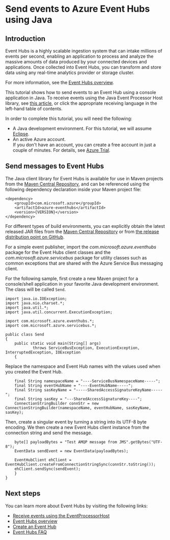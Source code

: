 <properties
    pageTitle="Send events to Azure Event Hubs using Java | Azure"
    description="Get started sending to Event Hubs using Java"
    services="event-hubs"
    documentationcenter=""
    author="jtaubensee"
    manager="timlt"
    editor="" />
<tags
    ms.assetid=""
    ms.service="event-hubs"
    ms.workload="core"
    ms.tgt_pltfrm="na"
    ms.devlang="na"
    ms.topic="article"
    ms.date="01/30/2017"
    wacn.date=""
    ms.author="jotaub;sethm" />

# Send events to Azure Event Hubs using Java

## Introduction
Event Hubs is a highly scalable ingestion system that can intake millions of events per second, enabling an application to process and analyze the massive amounts of data produced by your connected devices and applications. Once collected into Event Hubs, you can transform and store data using any real-time analytics provider or storage cluster.

For more information, see the [Event Hubs overview][Event Hubs overview].

This tutorial shows how to send events to an Event Hub using a console application in Java. To receive events using the Java Event Processor Host library, see [this article](/documentation/articles/event-hubs-java-get-started-receive-eph/), or click the appropriate receiving language in the left-hand table of contents.

In order to complete this tutorial, you will need the following:

* A Java development environment. For this tutorial, we will assume [Eclipse](https://www.eclipse.org/).
* An active Azure account. <br/>If you don't have an account, you can create a free account in just a couple of minutes. For details, see <a href="/pricing/1rmb-trial/" target="_blank">Azure Trial</a>.

## Send messages to Event Hubs
The Java client library for Event Hubs is available for use in Maven projects from the [Maven Central Repository](https://search.maven.org/#search%7Cga%7C1%7Ca%3A%22azure-eventhubs%22), and can be referenced using the following dependency declaration inside your Maven project file:    

    <dependency>
        <groupId>com.microsoft.azure</groupId>
        <artifactId>azure-eventhubs</artifactId>
        <version>{VERSION}</version>
    </dependency>

For different types of build environments, you can explicitly obtain the latest released JAR files from the [Maven Central Repository](https://search.maven.org/#search%7Cga%7C1%7Ca%3A%22azure-eventhubs%22) or from [the release distribution point on GitHub](https://github.com/Azure/azure-event-hubs/releases).  

For a simple event publisher, import the *com.microsoft.azure.eventhubs* package for the Event Hubs client classes and the *com.microsoft.azure.servicebus* package for utility classes such as common exceptions that are shared with the Azure Service Bus messaging client. 

For the following sample, first create a new Maven project for a console/shell application in your favorite Java development environment. The class will be called ```Send```.     

    import java.io.IOException;
    import java.nio.charset.*;
    import java.util.*;
    import java.util.concurrent.ExecutionException;

    import com.microsoft.azure.eventhubs.*;
    import com.microsoft.azure.servicebus.*;

    public class Send
    {
        public static void main(String[] args) 
                throws ServiceBusException, ExecutionException, InterruptedException, IOException
        {

Replace the namespace and Event Hub names with the values used when you created the Event Hub.

        final String namespaceName = "----ServiceBusNamespaceName-----";
        final String eventHubName = "----EventHubName-----";
        final String sasKeyName = "-----SharedAccessSignatureKeyName-----";
        final String sasKey = "---SharedAccessSignatureKey----";
        ConnectionStringBuilder connStr = new ConnectionStringBuilder(namespaceName, eventHubName, sasKeyName, sasKey);

Then, create a singular event by turning a string into its UTF-8 byte encoding. We then create a new Event Hubs client instance from the connection string and send the message.   

        byte[] payloadBytes = "Test AMQP message from JMS".getBytes("UTF-8");
        EventData sendEvent = new EventData(payloadBytes);

        EventHubClient ehClient = EventHubClient.createFromConnectionStringSync(connStr.toString());
        ehClient.sendSync(sendEvent);
        }
    }

<!-- Links -->
[Event Hubs overview]: /documentation/articles/event-hubs-overview/

## Next steps
You can learn more about Event Hubs by visiting the following links:

* [Receive events using the EventProcessorHost](/documentation/articles/event-hubs-java-get-started-receive-eph/)
* [Event Hubs overview](/documentation/articles/event-hubs-what-is-event-hubs/)
* [Create an Event Hub](/documentation/articles/event-hubs-create/)
* [Event Hubs FAQ](/documentation/articles/event-hubs-faq/)